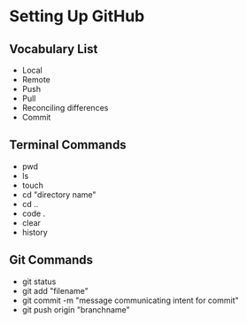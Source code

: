 # Setting Up GitHub

## Vocabulary List
- Local
- Remote
- Push
- Pull
- Reconciling differences
- Commit

## Terminal Commands
- pwd
- ls
- touch
- cd "directory name"
- cd ..
- code .
- clear
- history

## Git Commands
- git status
- git add "filename"
- git commit -m "message communicating intent for commit"
- git push origin "branchname"